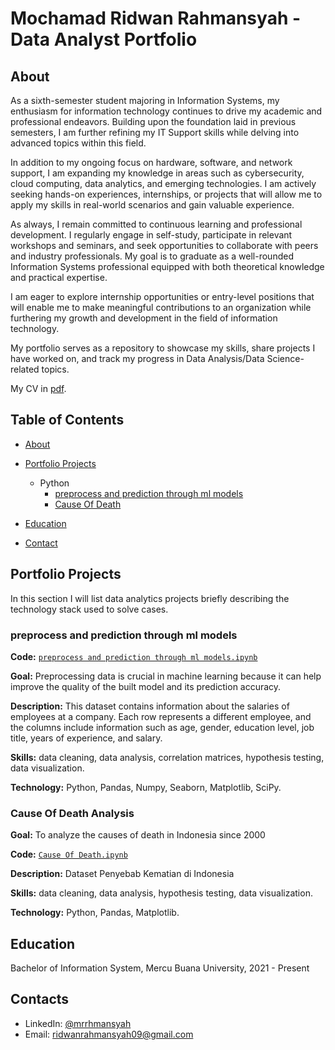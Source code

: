 # Mochamad Ridwan Rahmansyah - Data Analyst Portfolio
## About
As a sixth-semester student majoring in Information Systems, my enthusiasm for information technology continues to drive my academic and professional endeavors. Building upon the foundation laid in previous semesters, I am further refining my IT Support skills while delving into advanced topics within this field.

In addition to my ongoing focus on hardware, software, and network support, I am expanding my knowledge in areas such as cybersecurity, cloud computing, data analytics, and emerging technologies. I am actively seeking hands-on experiences, internships, or projects that will allow me to apply my skills in real-world scenarios and gain valuable experience.

As always, I remain committed to continuous learning and professional development. I regularly engage in self-study, participate in relevant workshops and seminars, and seek opportunities to collaborate with peers and industry professionals. My goal is to graduate as a well-rounded Information Systems professional equipped with both theoretical knowledge and practical expertise.

I am eager to explore internship opportunities or entry-level positions that will enable me to make meaningful contributions to an organization while furthering my growth and development in the field of information technology.

My portfolio serves as a repository to showcase my skills, share projects I have worked on, and track my progress in Data Analysis/Data Science-related topics.

My CV in [pdf](https://github.com/mrrhmansyah/Portofolio-M-Ridwan-Rahmansyah/blob/main/Mochamad%20Ridwan%20Rahmansyah-resume.pdf).

## Table of Contents
- [About](https://github.com/mrrhmansyah/Portofolio-M-Ridwan-Rahmansyah?tab=readme-ov-file#about)
- [Portfolio Projects](https://github.com/mrrhmansyah/Portofolio-M-Ridwan-Rahmansyah?tab=readme-ov-file#portfolio-projects)
  - Python
    - [preprocess and prediction through ml models](https://github.com/mrrhmansyah/Portofolio-M-Ridwan-Rahmansyah?tab=readme-ov-file#preprocess-and-prediction-through-ml-models)
    - [Cause Of Death](https://github.com/mrrhmansyah/Portofolio-M-Ridwan-Rahmansyah?tab=readme-ov-file#cause-of-death-analysis)  
  

- [Education](https://github.com/mrrhmansyah/Portofolio-M-Ridwan-Rahmansyah?tab=readme-ov-file#education)  
- [Contact](https://github.com/mrrhmansyah/Portofolio-M-Ridwan-Rahmansyah?tab=readme-ov-file#contacts)
## Portfolio Projects
In this section I will list data analytics projects briefly describing the technology stack used to solve cases.

### preprocess and prediction through ml models
**Code:** [`preprocess and prediction through ml models.ipynb`](https://github.com/mrrhmansyah/Portofolio-M-Ridwan-Rahmansyah/blob/main/preprocess%20and%20prediction%20through%20ml%20models.ipynb)

**Goal:** Preprocessing data is crucial in machine learning because it can help improve the quality of the built model and its prediction accuracy.

**Description:** This dataset contains information about the salaries of employees at a company. Each row represents a different employee, and the columns include information such as age, gender, education level, job title, years of experience, and salary.

**Skills:** data cleaning, data analysis, correlation matrices, hypothesis testing, data visualization.

**Technology:** Python, Pandas, Numpy, Seaborn, Matplotlib, SciPy.


### Cause Of Death Analysis

**Goal:** To analyze the causes of death in Indonesia since 2000

**Code:** [`Cause Of Death.ipynb`](https://github.com/mrrhmansyah/Portofolio-M-Ridwan-Rahmansyah/blob/main/Cause%20Of%20Death%20Analysis.ipynb)

**Description:** Dataset Penyebab Kematian di Indonesia

**Skills:** data cleaning, data analysis, hypothesis testing, data visualization.

**Technology:** Python, Pandas, Matplotlib.




## Education
Bachelor of Information System, Mercu Buana University, 2021 - Present


## Contacts
- LinkedIn: [@mrrhmansyah](https://www.linkedin.com/in/mochamad-ridwan-rahmansyah-221741266/)
- Email: ridwanrahmansyah09@gmail.com
